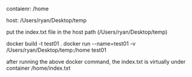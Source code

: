contaienr: /home

host: /Users/ryan/Desktop/temp

put the index.txt file in the host path (/Users/ryan/Desktop/temp)

docker build -t test01 .
docker run --name=test01 -v /Users/ryan/Desktop/temp:/home test01

after running the above docker command,
the index.txt is virtually under container /home/index.txt
